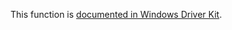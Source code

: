 This function is [documented in Windows Driver Kit](https://learn.microsoft.com/en-us/windows-hardware/drivers/ddi/ntifs/nf-ntifs-rtlupcaseunicodetomultibyten).
